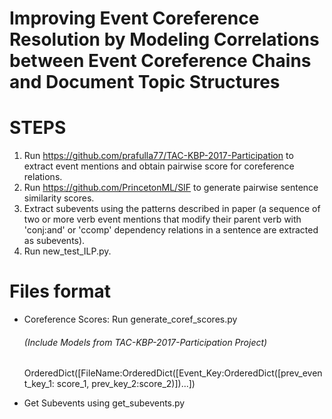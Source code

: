 # Improving Event Coreference Resolution by Modeling Correlations between Event Coreference Chains and Document Topic Structures


# STEPS
1) Run https://github.com/prafulla77/TAC-KBP-2017-Participation to extract event mentions and obtain pairwise score for coreference relations.
2) Run https://github.com/PrincetonML/SIF to generate pairwise sentence similarity scores.
3) Extract subevents using the patterns described in paper (a sequence of two or more verb event mentions that modify their parent verb with 'conj:and' or 'ccomp' dependency relations in a sentence are extracted as subevents).
4) Run new_test_ILP.py.


# Files format
- Coreference Scores: Run generate_coref_scores.py 
  ###### (Include Models from TAC-KBP-2017-Participation Project)
  OrderedDict([FileName:OrderedDict([Event_Key:OrderedDict([prev_event_key_1: score_1, prev_key_2:score_2)])...])
  
- Get Subevents using get_subevents.py



